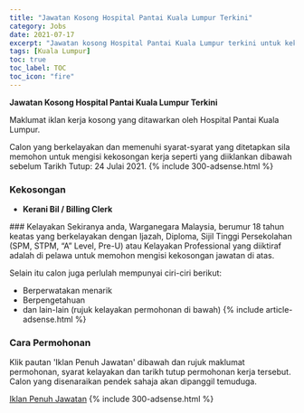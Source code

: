 ```yaml
---
title: "Jawatan Kosong Hospital Pantai Kuala Lumpur Terkini" 
category: Jobs 
date: 2021-07-17 
excerpt: "Jawatan kosong Hospital Pantai Kuala Lumpur terkini untuk kekosongan Kerani Bil / Billing Clerk" 
tags: [Kuala Lumpur] 
toc: true 
toc_label: TOC 
toc_icon: "fire" 
--- 
```


**Jawatan Kosong Hospital Pantai Kuala Lumpur Terkini**

Maklumat iklan kerja kosong yang ditawarkan oleh Hospital Pantai Kuala Lumpur. 

Calon yang berkelayakan dan memenuhi syarat-syarat yang ditetapkan sila memohon untuk mengisi kekosongan kerja seperti yang diiklankan dibawah sebelum Tarikh Tutup: 24 Julai 2021. 
{% include 300-adsense.html %} 
### Kekosongan 
<ul>
<li><strong>Kerani Bil / Billing Clerk&#160;</strong></li>
</ul> 
### Kelayakan 
Sekiranya anda, Warganegara Malaysia, berumur 18 tahun keatas yang berkelayakan dengan Ijazah, Diploma, Sijil Tinggi Persekolahan (SPM, STPM, “A” Level, Pre-U) atau Kelayakan Professional yang diiktiraf adalah di pelawa untuk memohon mengisi kekosongan jawatan di atas.

Selain itu calon juga perlulah mempunyai ciri-ciri berikut:
- Berperwatakan menarik
- Berpengetahuan
- dan lain-lain (rujuk kelayakan permohonan di bawah) 
{% include article-adsense.html %} 
### Cara Permohonan 
Klik pautan 'Iklan Penuh Jawatan' dibawah dan rujuk maklumat permohonan, syarat kelayakan dan tarikh tutup permohonan kerja tersebut.
Calon yang disenaraikan pendek sahaja akan dipanggil temuduga.

<a href="https://www.jobstreet.com.my/en/job/billing-clerk-4602054?jobId=jobstreet-my-job-4602054&sectionRank=8&token=0~9b5adcc5-6ba4-417a-9e7d-054300e5b9b2&searchPath=%2Fen%2Fjob-search%2Fbilling-clerk-jobs%2F&fr=SRP%20View%20In%20New%20Tab" class="btn btn--info" target="_blank" rel="nofollow noopenner">Iklan Penuh Jawatan</a> 
{% include 300-adsense.html %} 